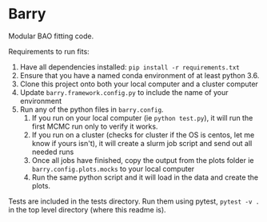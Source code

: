 # Barry

Modular BAO fitting code.

Requirements to run fits:

1. Have all dependencies installed: `pip install -r requirements.txt`
2. Ensure that you have a named conda environment of at least python 3.6.
3. Clone this project onto both your local computer and a cluster computer
4. Update `barry.framework.config.py` to include the name of your environment
5. Run any of the python files in `barry.config`.
    1. If you run on your local computer (ie `python test.py`), it will run the first MCMC run only to verify it works.
    2. If you run on a cluster (checks for cluster if the OS is centos, let me know if yours isn't), it will create a slurm job script and send out all needed runs
    3. Once all jobs have finished, copy the output from the plots folder ie `barry.config.plots.mocks` to your local computer
    4. Run the same python script and it will load in the data and create the plots.
    
Tests are included in the tests directory. Run them using pytest, `pytest -v .` in the top level directory (where this readme is).